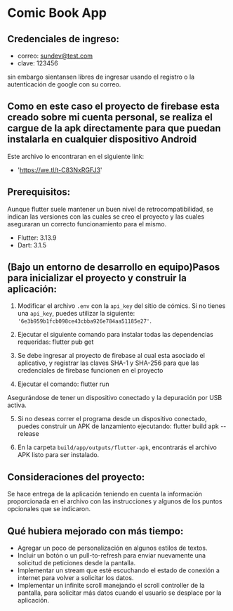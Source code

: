 # Comic Book App

## Credenciales de ingreso:

- correo: sundev@test.com
- clave: 123456

sin embargo sientansen libres de ingresar usando el registro o la autenticación de google con su correo.

## Como en este caso el proyecto de firebase esta creado sobre mi cuenta personal, se realiza el cargue de la apk directamente para que puedan instalarla en cualquier dispositivo Android

Este archivo lo encontraran en el siguiente link:

- 'https://we.tl/t-C83NxRGFJ3'

## Prerequisitos:

Aunque flutter suele mantener un buen nivel de retrocompatibilidad, se indican las versiones con las cuales se creo el proyecto y las cuales aseguraran un correcto funcionamiento para el mismo.

- Flutter: 3.13.9
- Dart: 3.1.5

## (Bajo un entorno de desarrollo en equipo)Pasos para inicializar el proyecto y construir la aplicación:

1. Modificar el archivo `.env` con la `api_key` del sitio de cómics. Si no tienes una `api_key`, puedes utilizar la siguiente: `'6e3b959b1fcb098ce43cbba926e784aa51185e27'`.
   
2. Ejecutar el siguiente comando para instalar todas las dependencias requeridas: flutter pub get

3. Se debe ingresar al proyecto de firebase al cual esta asociado el aplicativo, y registrar las claves SHA-1 y SHA-256 para que las credenciales de firebase funcionen en el proyecto

4. Ejecutar el comando: flutter run

Asegurándose de tener un dispositivo conectado y la depuración por USB activa.

5. Si no deseas correr el programa desde un dispositivo conectado, puedes construir un APK de lanzamiento ejecutando: flutter build apk --release


6. En la carpeta `build/app/outputs/flutter-apk`, encontrarás el archivo APK listo para ser instalado.

## Consideraciones del proyecto:

Se hace entrega de la aplicación teniendo en cuenta la información proporcionada en el archivo con las instrucciones y algunos de los puntos opcionales que se indicaron.

## Qué hubiera mejorado con más tiempo:

- Agregar un poco de personalización en algunos estilos de textos.
- Incluir un botón o un pull-to-refresh para enviar nuevamente una solicitud de peticiones desde la pantalla.
- Implementar un stream que esté escuchando el estado de conexión a internet para volver a solicitar los datos.
- Implementar un infinite scroll manejando el scroll controller de la pantalla, para solicitar más datos cuando el usuario se desplace por la aplicación.

